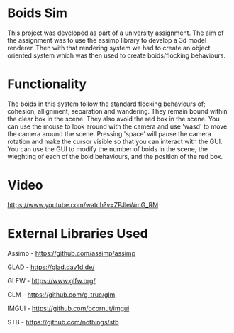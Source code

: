 # Boids Sim
This project was developed as part of a university assignment. The aim of the assignment was to use the assimp library to develop a 3d model renderer. Then with that rendering system we had to create an object oriented system which was then used to create boids/flocking behaviours.

# Functionality
The boids in this system follow the standard flocking behaviours of; cohesion, allignment, separation and wandering. They remain bound within the clear box in the scene. They also avoid the red box in the scene.
You can use the mouse to look around with the camera and use 'wasd' to move the camera around the scene. Pressing 'space' will pause the camera rotation and make the cursor visible so that you can interact with the GUI.
You can use the GUI to modify the number of boids in the scene, the wieghting of each of the boid behaviours, and the position of the red box.

# Video
https://www.youtube.com/watch?v=ZPJleWmG_RM

# External Libraries Used

Assimp - https://github.com/assimp/assimp

GLAD - https://glad.dav1d.de/

GLFW - https://www.glfw.org/

GLM - https://github.com/g-truc/glm

IMGUI - https://github.com/ocornut/imgui

STB - https://github.com/nothings/stb
